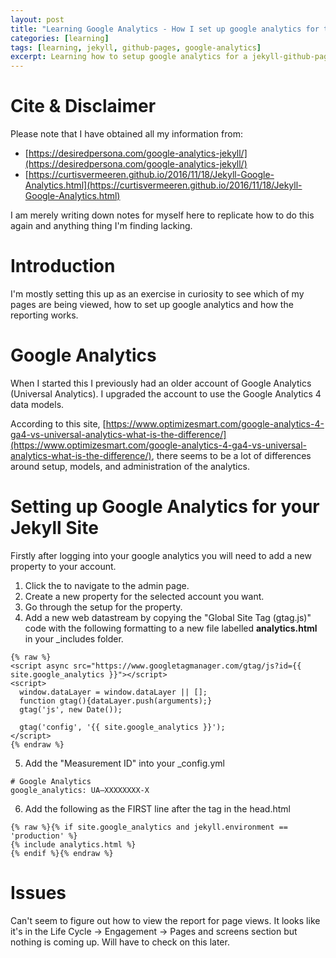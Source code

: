 ```yaml
---
layout: post
title: "Learning Google Analytics - How I set up google analytics for this blog"
categories: [learning]
tags: [learning, jekyll, github-pages, google-analytics]
excerpt: Learning how to setup google analytics for a jekyll-github-page site
---
```


# Cite & Disclaimer

Please note that I have obtained all my information from:
- [https://desiredpersona.com/google-analytics-jekyll/](https://desiredpersona.com/google-analytics-jekyll/)
- [https://curtisvermeeren.github.io/2016/11/18/Jekyll-Google-Analytics.html](https://curtisvermeeren.github.io/2016/11/18/Jekyll-Google-Analytics.html)

I am merely writing down notes for myself here to replicate how to do this again and anything thing I'm finding lacking.

# Introduction

I'm mostly setting this up as an exercise in curiosity to see which of my pages are being viewed, how to set up google analytics and how the reporting works.

# Google Analytics

When I started this I previously had an older account of Google Analytics (Universal Analytics). I upgraded the account to use the Google Analytics 4 data models.

According to this site, [https://www.optimizesmart.com/google-analytics-4-ga4-vs-universal-analytics-what-is-the-difference/](https://www.optimizesmart.com/google-analytics-4-ga4-vs-universal-analytics-what-is-the-difference/), there seems to be a lot of differences around setup, models, and administration of the analytics.


# Setting up Google Analytics for your Jekyll Site

Firstly after logging into your google analytics you will need to add a new property to your account.

1. Click the <i class="fas fa-cog"></i> to navigate to the admin page.
2. Create a new property for the selected account you want.
3. Go through the setup for the property.
4. Add a new web datastream by copying the "Global Site Tag (gtag.js)" code with the following formatting to a new file labelled **analytics.html** in your _includes folder.
```
{% raw %}   
<script async src="https://www.googletagmanager.com/gtag/js?id={{ site.google_analytics }}"></script>   
<script>   
  window.dataLayer = window.dataLayer || [];   
  function gtag(){dataLayer.push(arguments);}   
  gtag('js', new Date());   
   
  gtag('config', '{{ site.google_analytics }}');   
</script>   
{% endraw %}
```
5. Add the "Measurement ID" into your _config.yml
```
# Google Analytics
google_analytics: UA—XXXXXXXX-X
```
6. Add the following as the FIRST line after the <head> tag in the head.html
```
{% raw %}{% if site.google_analytics and jekyll.environment == 'production' %}   
{% include analytics.html %}   
{% endif %}{% endraw %}   
```

# Issues

Can't seem to figure out how to view the report for page views. It looks like it's in the Life Cycle -> Engagement -> Pages and screens section but nothing is coming up. Will have to check on this later.